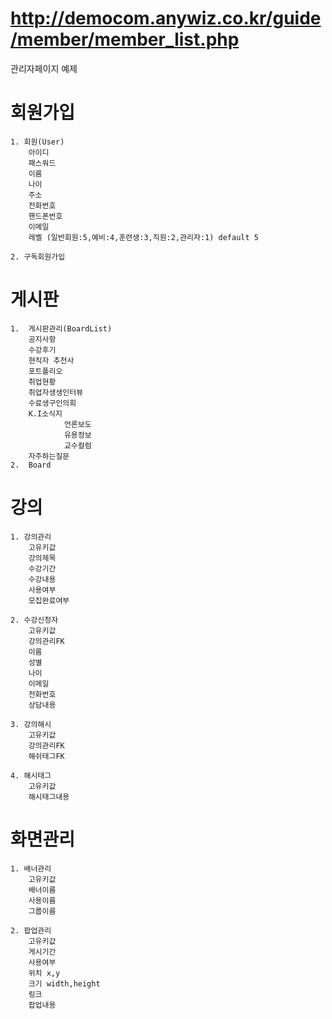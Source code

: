 # http://democom.anywiz.co.kr/guide/member/member_list.php
관리자페이지 예제

# 회원가입
    1. 회원(User)
        아이디
        패스워드
        이름
        나이
        주소
        전화번호
        핸드폰번호
        이메일
        레벨 (일반회원:5,예비:4,훈련생:3,직원:2,관리자:1) default 5

    2. 구독회원가입
# 게시판
    1.  게시판관리(BoardList)
        공지사항
        수강후기
        현직자 추천사
        포트폴리오
        취업현황
        취업자생생인터뷰
        수료생구인의회
        K.I소식지
                언론보도
                유용정보
                교수컬럼
        자주하는질문
    2.  Board

# 강의
    1. 강의관리
        고유키값
        강의제목
        수강기간
        수강내용
        사용여부
        모집완료여부

    2. 수강신청자
        고유키값
        강의관리FK
        이름
        성별
        나이
        이메일
        전화번호
        상담내용

    3. 강의해시
        고유키값
        강의관리FK
        해쉬태그FK

    4. 해시태그
        고유키값
        해시태그내용

# 화면관리
    1. 배너관리
        고유키값
        배너이름
        사용이름
        그룹이름

    2. 팝업관리
        고유키값
        게시기간
        사용여부
        위치 x,y
        크기 width,height
        링크
        팝업내용



